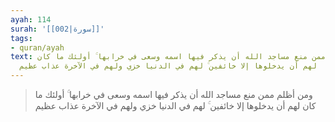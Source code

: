 ```yaml
---
ayah: 114
surah: '[[002|سورة]]'
tags:
- quran/ayah
text: ومن أظلم ممن منع مساجد الله أن يذكر فيها اسمه وسعى في خرابها ۚ أولئك ما كان
  لهم أن يدخلوها إلا خائفين ۚ لهم في الدنيا خزي ولهم في الآخرة عذاب عظيم
---
```

> ومن أظلم ممن منع مساجد الله أن يذكر فيها اسمه وسعى في خرابها ۚ أولئك ما كان لهم أن يدخلوها إلا خائفين ۚ لهم في الدنيا خزي ولهم في الآخرة عذاب عظيم
